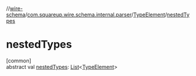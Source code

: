 //[wire-schema](../../../index.md)/[com.squareup.wire.schema.internal.parser](../index.md)/[TypeElement](index.md)/[nestedTypes](nested-types.md)

# nestedTypes

[common]\
abstract val [nestedTypes](nested-types.md): [List](https://kotlinlang.org/api/latest/jvm/stdlib/kotlin.collections/-list/index.html)&lt;[TypeElement](index.md)&gt;
